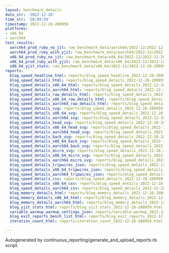 ```yaml
---
layout: benchmark_details
date_str: '2022-12-28'
time_str: '20:09:59'
timestamp: 2022-12-28-200959
platforms:
- x86_64
- aarch64
test_results:
  aarch64_prod_ruby_no_jit: raw_benchmark_data/aarch64/2022-12/2022-12-28-200959_basic_benchmark_aarch64_prod_ruby_no_jit.json
  aarch64_prod_ruby_with_yjit: raw_benchmark_data/aarch64/2022-12/2022-12-28-200959_basic_benchmark_aarch64_prod_ruby_with_yjit.json
  x86_64_prod_ruby_no_jit: raw_benchmark_data/x86_64/2022-12/2022-12-28-200959_basic_benchmark_x86_64_prod_ruby_no_jit.json
  x86_64_prod_ruby_with_yjit: raw_benchmark_data/x86_64/2022-12/2022-12-28-200959_basic_benchmark_x86_64_prod_ruby_with_yjit.json
  x86_64_yjit_stats: raw_benchmark_data/x86_64/2022-12/2022-12-28-200959_basic_benchmark_x86_64_yjit_stats.json
reports:
  blog_speed_headline_html: reports/blog_speed_headline_2022-12-28-200959.html
  blog_speed_details_html: reports/blog_speed_details_2022-12-28-200959.html
  blog_speed_details_x86_64_html: reports/blog_speed_details_2022-12-28-200959.x86_64.html
  blog_speed_details_aarch64_html: reports/blog_speed_details_2022-12-28-200959.aarch64.html
  blog_speed_details_raw_details_html: reports/blog_speed_details_2022-12-28-200959.raw_details.html
  blog_speed_details_x86_64_raw_details_html: reports/blog_speed_details_2022-12-28-200959.x86_64.raw_details.html
  blog_speed_details_aarch64_raw_details_html: reports/blog_speed_details_2022-12-28-200959.aarch64.raw_details.html
  blog_speed_details_svg: reports/blog_speed_details_2022-12-28-200959.svg
  blog_speed_details_x86_64_svg: reports/blog_speed_details_2022-12-28-200959.x86_64.svg
  blog_speed_details_aarch64_svg: reports/blog_speed_details_2022-12-28-200959.aarch64.svg
  blog_speed_details_head_svg: reports/blog_speed_details_2022-12-28-200959.head.svg
  blog_speed_details_x86_64_head_svg: reports/blog_speed_details_2022-12-28-200959.x86_64.head.svg
  blog_speed_details_aarch64_head_svg: reports/blog_speed_details_2022-12-28-200959.aarch64.head.svg
  blog_speed_details_back_svg: reports/blog_speed_details_2022-12-28-200959.back.svg
  blog_speed_details_x86_64_back_svg: reports/blog_speed_details_2022-12-28-200959.x86_64.back.svg
  blog_speed_details_aarch64_back_svg: reports/blog_speed_details_2022-12-28-200959.aarch64.back.svg
  blog_speed_details_micro_svg: reports/blog_speed_details_2022-12-28-200959.micro.svg
  blog_speed_details_x86_64_micro_svg: reports/blog_speed_details_2022-12-28-200959.x86_64.micro.svg
  blog_speed_details_aarch64_micro_svg: reports/blog_speed_details_2022-12-28-200959.aarch64.micro.svg
  blog_speed_details_tripwires_json: reports/blog_speed_details_2022-12-28-200959.tripwires.json
  blog_speed_details_x86_64_tripwires_json: reports/blog_speed_details_2022-12-28-200959.x86_64.tripwires.json
  blog_speed_details_aarch64_tripwires_json: reports/blog_speed_details_2022-12-28-200959.aarch64.tripwires.json
  blog_speed_details_csv: reports/blog_speed_details_2022-12-28-200959.csv
  blog_speed_details_x86_64_csv: reports/blog_speed_details_2022-12-28-200959.x86_64.csv
  blog_speed_details_aarch64_csv: reports/blog_speed_details_2022-12-28-200959.aarch64.csv
  blog_memory_details_html: reports/blog_memory_details_2022-12-28-200959.html
  blog_memory_details_x86_64_html: reports/blog_memory_details_2022-12-28-200959.x86_64.html
  blog_memory_details_aarch64_html: reports/blog_memory_details_2022-12-28-200959.aarch64.html
  blog_yjit_stats_html: reports/blog_yjit_stats_2022-12-28-200959.html
  variable_warmup_warmup_settings_json: reports/variable_warmup_2022-12-28-200959.warmup_settings.json
  blog_exit_reports_bench_list_html: reports/blog_exit_reports_2022-12-28-200959.bench_list.html
  iteration_count_html: reports/iteration_count_2022-12-28-200959.html

---
```

Autogenerated by continuous_reporting/generate_and_upload_reports.rb script.

